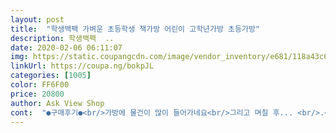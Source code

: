 ```yaml
---
layout: post 
title:  "학생백팩 가벼운 초등학생 책가방 어린이 고학년가방 초등가방" 
description: 학생백팩  ..
date: 2020-02-06 06:11:07 
img: https://static.coupangcdn.com/image/vendor_inventory/e681/118a43c6a676297641a21db166155957393254f14ec4cd4079a9efb6f259.jpg 
linkUrl: https://coupa.ng/bokpJL 
categories: [1005] 
color: FF6F00 
price: 20800 
author: Ask View Shop 
cont:  "●구매후기●<br/>가방에 물건이 많이 들어가네요<br/>그리고 며칠 후... <br/>.<br/><br/>그리고 사은품? 토끼 피규어는 때가 조금 타서 왔더라구요 그래도 제품은 가방이니 괜찮았어요<br/>사은품 준것 만으로도 정말 감사하게 생각하고 있습니다! 너무 괜찮았어요 :)<br/>아이가 이제 초등고학년 올라가는데 저학년 가방을4년쓰다 새가방을 사줬더니 좋아라 하네요~~아이가 먼저 아이쇼핑 한다음 캡쳐해서 전달한 상품 걍 지름신이 강림해서 바로 질렸습니다~~ㅋ배송기간이 예정시간보다 더 짧게와서 한번만족 개봉해서 보니 가격대비해 퀄티리티가 않 떨어져 두번만족!!마지막 세번째 만족은 가방 구매할때 대부분 부자재가 않 딸려 나오는데 지퍼를 열어보니 귀여운 토끼인형이 떡!!!완전 만족해요~~이제 새학년 올라가면 공부 잘할일만 남았겠죠??!!ㅋㅋ<br/>인형이 안 왔다고 판매자분께 문의했더니 친절하게도 따로 보내주셨어요.<br/> 그래서 별 2개 더 추가했습니다.<br/> 고맙습니다.<br/><br/>착용감도 편하고 디자인도 이쁘네요!<br/>크지 않아서 좋아요.<br/> 그런데 토끼인형펜던트는 없네요.<br/> 아이가 몹시 실망했어요.<br/> 그래서 별 2개 뺐습니다.<br/><br/>가방에 물건이 많이 들어가네요<br/>그리고 며칠 후... <br/>.<br/><br/>그리고 사은품? 토끼 피규어는 때가 조금 타서 왔더라구요 그래도 제품은 가방이니 괜찮았어요<br/>사은품 준것 만으로도 정말 감사하게 생각하고 있습니다! 너무 괜찮았어요 :)<br/>아이가 이제 초등고학년 올라가는데 저학년 가방을4년쓰다 새가방을 사줬더니 좋아라 하네요~~아이가 먼저 아이쇼핑 한다음 캡쳐해서 전달한 상품 걍 지름신이 강림해서 바로 질렸습니다~~ㅋ배송기간이 예정시간보다 더 짧게와서 한번만족 개봉해서 보니 가격대비해 퀄티리티가 않 떨어져 두번만족!!마지막 세번째 만족은 가방 구매할때 대부분 부자재가 않 딸려 나오는데 지퍼를 열어보니 귀여운 토끼인형이 떡!!!완전 만족해요~~이제 새학년 올라가면 공부 잘할일만 남았겠죠??!!ㅋㅋ<br/>인형이 안 왔다고 판매자분께 문의했더니 친절하게도 따로 보내주셨어요.<br/> 그래서 별 2개 더 추가했습니다.<br/> 고맙습니다.<br/><br/>착용감도 편하고 디자인도 이쁘네요!<br/>크지 않아서 좋아요.<br/> 그런데 토끼인형펜던트는 없네요.<br/> 아이가 몹시 실망했어요.<br/> 그래서 별 2개 뺐습니다.<br/><br/>" 
---
```

